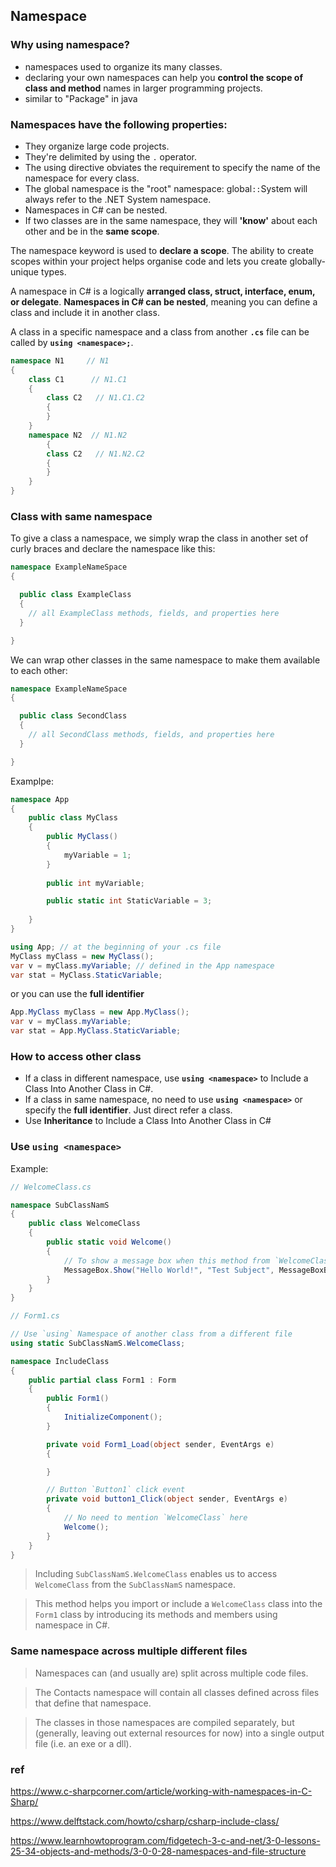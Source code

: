 ## Namespace

### Why using namespace?
- namespaces used to organize its many classes.
- declaring your own namespaces can help you **control the scope of class and method** names in larger programming projects.
- similar to "Package" in java

### Namespaces have the following properties:

- They organize large code projects.
- They're delimited by using the `.` operator.
- The using directive obviates the requirement to specify the name of the namespace for every class.
- The global namespace is the "root" namespace: global`::`System will always refer to the .NET System namespace.
- Namespaces in C# can be nested.
- If two classes are in the same namespace, they will **'know'** about each other and be in the **same scope**.



The namespace keyword is used to **declare a scope**. The ability to create scopes within your project helps organise code and lets you create globally-unique types.


A namespace in C# is a logically **arranged class, struct, interface, enum, or delegate**. **Namespaces in C# can be nested**, meaning you can define a class and include it in another class.

A class in a specific namespace and a class from another **`.cs`** file can be called by **`using <namespace>;`**.




```cs
namespace N1     // N1
{
    class C1      // N1.C1
    {
        class C2   // N1.C1.C2
        {
        }
    }
    namespace N2  // N1.N2
		{
        class C2   // N1.N2.C2
        {
        }
    }
}
```

### Class with same namespace

To give a class a namespace, we simply wrap the class in another set of curly braces and declare the namespace like this:
```cs
namespace ExampleNameSpace
{

  public class ExampleClass
  {
    // all ExampleClass methods, fields, and properties here
  }

}

```
We can wrap other classes in the same namespace to make them available to each other:
```cs
namespace ExampleNameSpace
{

  public class SecondClass
  {
    // all SecondClass methods, fields, and properties here
  }

}

```

Examplpe:
```cs
namespace App
{
    public class MyClass
    {
        public MyClass()
        {
            myVariable = 1;
        }
    
        public int myVariable;

        public static int StaticVariable = 3;
    
    }
}
```

```cs
using App; // at the beginning of your .cs file
MyClass myClass = new MyClass();
var v = myClass.myVariable; // defined in the App namespace
var stat = MyClass.StaticVariable;
```

or you can use the **full identifier**
```cs
App.MyClass myClass = new App.MyClass();
var v = myClass.myVariable;
var stat = App.MyClass.StaticVariable;
```





### How to access other class
- If a class in different namespace, use **`using <namespace>`** to Include a Class Into Another Class in C#.
- If a class in same namespace, no need to use **`using <namespace>`** or specify the **full identifier**. Just direct refer a class.
- Use **Inheritance** to Include a Class Into Another Class in C#


### Use `using <namespace>`



Example:

```cs
// WelcomeClass.cs

namespace SubClassNamS
{
    public class WelcomeClass
    {
        public static void Welcome()
        {
            // To show a message box when this method from `WelcomeClass` will be called by another class
            MessageBox.Show("Hello World!", "Test Subject", MessageBoxButtons.OK, MessageBoxIcon.Information);
        }
    }
}
```


```cs
// Form1.cs

// Use `using` Namespace of another class from a different file
using static SubClassNamS.WelcomeClass;

namespace IncludeClass
{
    public partial class Form1 : Form
    {
        public Form1()
        {
            InitializeComponent();
        }

        private void Form1_Load(object sender, EventArgs e)
        {

        }

        // Button `Button1` click event
        private void button1_Click(object sender, EventArgs e)
        {
            // No need to mention `WelcomeClass` here
            Welcome();
        }
    }
}
```
> Including `SubClassNamS.WelcomeClass` enables us to access `WelcomeClass` from the `SubClassNamS` namespace.

> This method helps you import or include a `WelcomeClass` class into the `Form1` class by introducing its methods and members using namespace in C#.


### Same namespace across multiple different files

> Namespaces can (and usually are) split across multiple code files.

> The Contacts namespace will contain all classes defined across files that define that namespace.


> The classes in those namespaces are compiled separately, but (generally, leaving out external resources for now) into a single output file (i.e. an exe or a dll).





### ref 
https://www.c-sharpcorner.com/article/working-with-namespaces-in-C-Sharp/

https://www.delftstack.com/howto/csharp/csharp-include-class/

https://www.learnhowtoprogram.com/fidgetech-3-c-and-net/3-0-lessons-25-34-objects-and-methods/3-0-0-28-namespaces-and-file-structure





